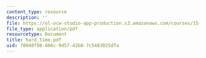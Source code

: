 ```yaml
---
content_type: resource
description: ''
file: https://ol-ocw-studio-app-production.s3.amazonaws.com/courses/15-667-negotiation-and-conflict-management-spring-2001/70048f98466c9d5742b87c5483025dfa_hard_time.pdf
file_type: application/pdf
resourcetype: Document
title: hard_time.pdf
uid: 70048f98-466c-9d57-42b8-7c5483025dfa
---
```

